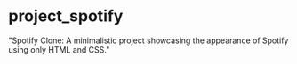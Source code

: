 # project_spotify
"Spotify Clone: A minimalistic project showcasing the appearance of Spotify using only HTML and CSS."
